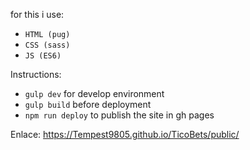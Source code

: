 for this i use:
* ```HTML (pug)```
* ```CSS (sass)```
* ```JS (ES6)```

Instructions: 
* ```gulp dev``` for develop environment
* ```gulp build``` before deployment
* ```npm run deploy``` to publish the site in gh pages

Enlace:
https://Tempest9805.github.io/TicoBets/public/
